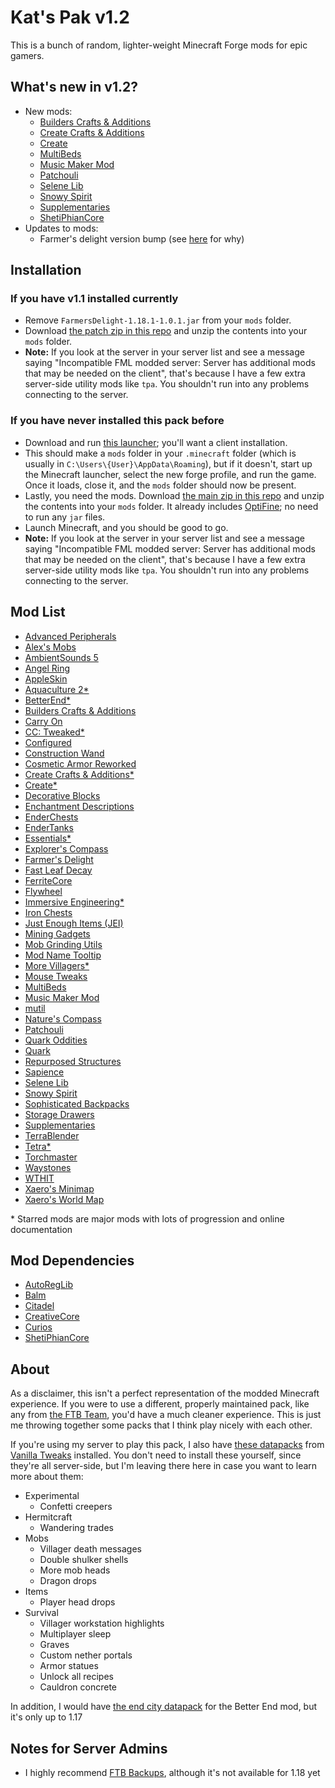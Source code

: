 # Kat's Pak v1.2

This is a bunch of random, lighter-weight Minecraft Forge mods for epic gamers.

## What's new in v1.2?

* New mods:
  * [Builders Crafts & Additions](https://www.curseforge.com/minecraft/mc-mods/buildersaddition)
  * [Create Crafts & Additions](https://www.curseforge.com/minecraft/mc-mods/createaddition)
  * [Create](https://www.curseforge.com/minecraft/mc-mods/create)
  * [MultiBeds](https://www.curseforge.com/minecraft/mc-mods/multibeds)
  * [Music Maker Mod](https://www.curseforge.com/minecraft/mc-mods/music-maker-mod)
  * [Patchouli](https://www.curseforge.com/minecraft/mc-mods/patchouli)
  * [Selene Lib](https://www.curseforge.com/minecraft/mc-mods/selene)
  * [Snowy Spirit](https://www.curseforge.com/minecraft/mc-mods/snowy-spirit)
  * [Supplementaries](https://www.curseforge.com/minecraft/mc-mods/supplementaries)
  * [ShetiPhianCore](https://www.curseforge.com/minecraft/mc-mods/shetiphiancore)
* Updates to mods:
  * Farmer's delight version bump (see [here](https://github.com/vectorwing/FarmersDelight/issues/379) for why)

## Installation

### If you have v1.1 installed currently

* Remove `FarmersDelight-1.18.1-1.0.1.jar` from your `mods` folder.
* Download [the patch zip in this repo](./kat-pak-patch-v1.2.zip) and unzip the contents into your `mods` folder.
* **Note:** If you look at the server in your server list and see a message saying "Incompatible FML modded server: Server has additional mods that may be needed on the client", that's because I have a few extra server-side utility mods like `tpa`. You shouldn't run into any problems connecting to the server.

### If you have never installed this pack before

* Download and run [this launcher](https://maven.minecraftforge.net/net/minecraftforge/forge/1.18.1-39.0.36/forge-1.18.1-39.0.36-installer.jar); you'll want a client installation.
* This should make a `mods` folder in your `.minecraft` folder (which is usually in `C:\Users\{User}\AppData\Roaming`), but if it doesn't, start up the Minecraft launcher, select the new forge profile, and run the game.
Once it loads, close it, and the `mods` folder should now be present.
* Lastly, you need the mods.
Download [the main zip in this repo](./kat-pak-v1.2.zip) and unzip the contents into your `mods` folder. It already includes [OptiFine](https://optifine.net/downloads); no need to run any `jar` files.
* Launch Minecraft, and you should be good to go.
* **Note:** If you look at the server in your server list and see a message saying "Incompatible FML modded server: Server has additional mods that may be needed on the client", that's because I have a few extra server-side utility mods like `tpa`. You shouldn't run into any problems connecting to the server.

## Mod List

* [Advanced Peripherals](https://www.curseforge.com/minecraft/mc-mods/advanced-peripherals)
* [Alex's Mobs](https://www.curseforge.com/minecraft/mc-mods/alexs-mobs)
* [AmbientSounds 5](https://www.curseforge.com/minecraft/mc-mods/ambientsounds)
* [Angel Ring](https://www.curseforge.com/minecraft/mc-mods/angel-ring)
* [AppleSkin](https://www.curseforge.com/minecraft/mc-mods/appleskin)
* [Aquaculture 2*](https://www.curseforge.com/minecraft/mc-mods/aquaculture)
* [BetterEnd*](https://www.curseforge.com/minecraft/mc-mods/betterend-forge-port)
* [Builders Crafts & Additions](https://www.curseforge.com/minecraft/mc-mods/buildersaddition)
* [Carry On](https://www.curseforge.com/minecraft/mc-mods/carry-on)
* [CC: Tweaked*](https://www.curseforge.com/minecraft/mc-mods/cc-tweaked)
* [Configured](https://www.curseforge.com/minecraft/mc-mods/configured)
* [Construction Wand](https://www.curseforge.com/minecraft/mc-mods/construction-wand)
* [Cosmetic Armor Reworked](https://www.curseforge.com/minecraft/mc-mods/cosmetic-armor-reworked)
* [Create Crafts & Additions*](https://www.curseforge.com/minecraft/mc-mods/createaddition)
* [Create*](https://www.curseforge.com/minecraft/mc-mods/create)
* [Decorative Blocks](https://www.curseforge.com/minecraft/mc-mods/decorative-blocks)
* [Enchantment Descriptions](https://www.curseforge.com/minecraft/mc-mods/enchantment-descriptions)
* [EnderChests](https://www.curseforge.com/minecraft/mc-mods/enderchests)
* [EnderTanks](https://www.curseforge.com/minecraft/mc-mods/endertanks)
* [Essentials*](https://www.curseforge.com/minecraft/mc-mods/essentials)
* [Explorer's Compass](https://www.curseforge.com/minecraft/mc-mods/explorers-compass)
* [Farmer's Delight](https://www.curseforge.com/minecraft/mc-mods/farmers-delight)
* [Fast Leaf Decay](https://www.curseforge.com/minecraft/mc-mods/fast-leaf-decay)
* [FerriteCore](https://www.curseforge.com/minecraft/mc-mods/ferritecore)
* [Flywheel](https://www.curseforge.com/minecraft/mc-mods/flywheel)
* [Immersive Engineering*](https://www.curseforge.com/minecraft/mc-mods/immersive-engineering)
* [Iron Chests](https://www.curseforge.com/minecraft/mc-mods/iron-chests)
* [Just Enough Items (JEI)](https://www.curseforge.com/minecraft/mc-mods/jei)
* [Mining Gadgets](https://www.curseforge.com/minecraft/mc-mods/mining-gadgets)
* [Mob Grinding Utils](https://www.curseforge.com/minecraft/mc-mods/mob-grinding-utils)
* [Mod Name Tooltip](https://www.curseforge.com/minecraft/mc-mods/mod-name-tooltip)
* [More Villagers*](https://www.curseforge.com/minecraft/mc-mods/more-villagers)
* [Mouse Tweaks](https://www.curseforge.com/minecraft/mc-mods/mouse-tweaks)
* [MultiBeds](https://www.curseforge.com/minecraft/mc-mods/multibeds)
* [Music Maker Mod](https://www.curseforge.com/minecraft/mc-mods/music-maker-mod)
* [mutil](https://www.curseforge.com/minecraft/mc-mods/mutil)
* [Nature's Compass](https://www.curseforge.com/minecraft/mc-mods/natures-compass)
* [Patchouli](https://www.curseforge.com/minecraft/mc-mods/patchouli)
* [Quark Oddities](https://www.curseforge.com/minecraft/mc-mods/quark-oddities)
* [Quark](https://www.curseforge.com/minecraft/mc-mods/quark)
* [Repurposed Structures](https://www.curseforge.com/minecraft/mc-mods/repurposed-structures)
* [Sapience](https://www.curseforge.com/minecraft/mc-mods/sapience)
* [Selene Lib](https://www.curseforge.com/minecraft/mc-mods/selene)
* [Snowy Spirit](https://www.curseforge.com/minecraft/mc-mods/snowy-spirit)
* [Sophisticated Backpacks](https://www.curseforge.com/minecraft/mc-mods/sophisticated-backpacks)
* [Storage Drawers](https://www.curseforge.com/minecraft/mc-mods/storage-drawers)
* [Supplementaries](https://www.curseforge.com/minecraft/mc-mods/supplementaries)
* [TerraBlender](https://www.curseforge.com/minecraft/mc-mods/terrablender)
* [Tetra*](https://www.curseforge.com/minecraft/mc-mods/tetra)
* [Torchmaster](https://www.curseforge.com/minecraft/mc-mods/torchmaster)
* [Waystones](https://www.curseforge.com/minecraft/mc-mods/waystones)
* [WTHIT](https://www.curseforge.com/minecraft/mc-mods/wthit-forge)
* [Xaero's Minimap](https://www.curseforge.com/minecraft/mc-mods/xaeros-minimap)
* [Xaero's World Map](https://www.curseforge.com/minecraft/mc-mods/xaeros-world-map)

\* Starred mods are major mods with lots of progression and online documentation

## Mod Dependencies

* [AutoRegLib](https://www.curseforge.com/minecraft/mc-mods/autoreglib)
* [Balm](https://www.curseforge.com/minecraft/mc-mods/balm)
* [Citadel](https://www.curseforge.com/minecraft/mc-mods/citadel)
* [CreativeCore](https://www.curseforge.com/minecraft/mc-mods/creativecore)
* [Curios](https://www.curseforge.com/minecraft/mc-mods/curios)
* [ShetiPhianCore](https://www.curseforge.com/minecraft/mc-mods/shetiphiancore)

## About

As a disclaimer, this isn't a perfect representation of the modded Minecraft experience.
If you were to use a different, properly maintained pack, like any from [the FTB Team](https://feed-the-beast.com/), you'd have a much cleaner experience.
This is just me throwing together some packs that I think play nicely with each other.

If you're using my server to play this pack, I also have [these datapacks](https://vanillatweaks.net/share#MmNQ7l) from [Vanilla Tweaks](https://vanillatweaks.net/picker/datapacks/) installed.
You don't need to install these yourself, since they're all server-side, but I'm leaving there here in case you want to learn more about them:
* Experimental
  * Confetti creepers
* Hermitcraft
  * Wandering trades
* Mobs
  * Villager death messages
  * Double shulker shells
  * More mob heads
  * Dragon drops
* Items
  * Player head drops
* Survival
  * Villager workstation highlights
  * Multiplayer sleep
  * Graves
  * Custom nether portals
  * Armor statues
  * Unlock all recipes
  * Cauldron concrete

In addition, I would have [the end city datapack](https://www.planetminecraft.com/data-pack/end-city-for-better-end-forge-port/) for the Better End mod, but it's only up to 1.17

## Notes for Server Admins

* I highly recommend [FTB Backups](https://media.forgecdn.net/files/3038/811/ftb-backups-2.1.1.6.jar), although it's not available for 1.18 yet
